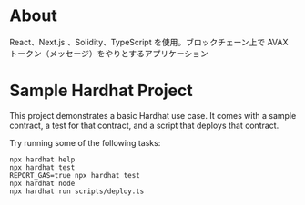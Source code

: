<!-- @format -->

# About

React、Next.js 、Solidity、TypeScript を使用。ブロックチェーン上で AVAX トークン（メッセージ）をやりとするアプリケーション

# Sample Hardhat Project

This project demonstrates a basic Hardhat use case. It comes with a sample contract, a test for that contract, and a script that deploys that contract.

Try running some of the following tasks:

```shell
npx hardhat help
npx hardhat test
REPORT_GAS=true npx hardhat test
npx hardhat node
npx hardhat run scripts/deploy.ts
```
